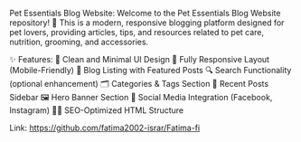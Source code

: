 Pet Essentials Blog Website:
Welcome to the Pet Essentials Blog Website repository! 🐾 This is a modern, responsive blogging platform designed for pet lovers, providing articles, tips, and resources related to pet care, nutrition, grooming, and accessories.

✨ Features:
🐶 Clean and Minimal UI Design
📱 Fully Responsive Layout (Mobile-Friendly)
📝 Blog Listing with Featured Posts
🔍 Search Functionality (optional enhancement)
🗂️ Categories & Tags Section
📅 Recent Posts Sidebar
🖼️ Hero Banner Section
🔗 Social Media Integration (Facebook, Instagram)
🧑‍💻 SEO-Optimized HTML Structure

Link: https://github.com/fatima2002-israr/Fatima-fi
